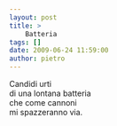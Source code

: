 ```yaml
---
layout: post
title: >
    Batteria
tags: []
date: 2009-06-24 11:59:00
author: pietro
---
```

Candidi urti<br/>di una lontana batteria<br/>che come cannoni<br/>mi spazzeranno via.
